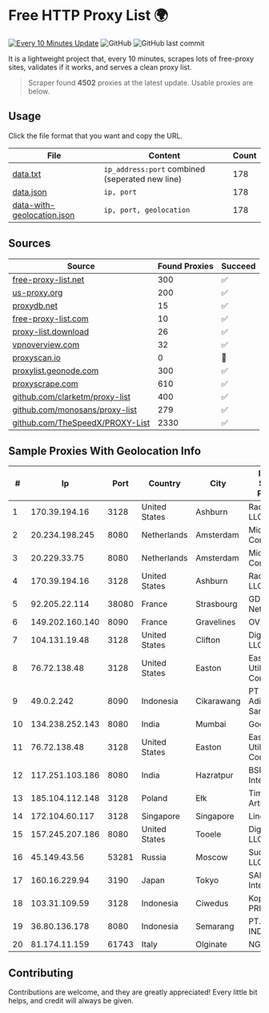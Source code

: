 
# Free HTTP Proxy List 🌍

[![Every 10 Minutes Update](https://github.com/mertguvencli/http-proxy-list/actions/workflows/main.yml/badge.svg?branch=main)](https://github.com/mertguvencli/http-proxy-list/actions/workflows/main.yml)
![GitHub](https://img.shields.io/github/license/mertguvencli/http-proxy-list)
![GitHub last commit](https://img.shields.io/github/last-commit/mertguvencli/http-proxy-list)

It is a lightweight project that, every 10 minutes, scrapes lots of free-proxy sites, validates if it works, and serves a clean proxy list.


> Scraper found **4502** proxies at the latest update. Usable proxies are below.

## Usage

Click the file format that you want and copy the URL.


|File|Content|Count|
|----|-------|-----|
|[data.txt](https://raw.githubusercontent.com/mertguvencli/http-proxy-list/main/proxy-list/data.txt)|`ip_address:port` combined (seperated new line)|178|
|[data.json](https://raw.githubusercontent.com/mertguvencli/http-proxy-list/main/proxy-list/data.json)|`ip, port`|178|
|[data-with-geolocation.json](https://raw.githubusercontent.com/mertguvencli/http-proxy-list/main/proxy-list/data-with-geolocation.json)|`ip, port, geolocation`|178|

## Sources

|Source|Found Proxies|Succeed|
|------|-------------|-------|
|[free-proxy-list.net](https://free-proxy-list.net)|300|✅|
|[us-proxy.org](https://www.us-proxy.org)|200|✅|
|[proxydb.net](http://proxydb.net)|15|✅|
|[free-proxy-list.com](https://free-proxy-list.com/?page=&port=&type%5B%5D=http&type%5B%5D=https&up_time=0&search=Search)|10|✅|
|[proxy-list.download](https://www.proxy-list.download/HTTP)|26|✅|
|[vpnoverview.com](https://vpnoverview.com/privacy/anonymous-browsing/free-proxy-servers)|32|✅|
|[proxyscan.io](https://www.proxyscan.io)|0|🚫|
|[proxylist.geonode.com](https://proxylist.geonode.com/api/proxy-list?limit=300&page=1&sort_by=lastChecked&sort_type=desc&protocols=http,https)|300|✅|
|[proxyscrape.com](https://api.proxyscrape.com/v2/?request=displayproxies&protocol=http&timeout=10000&country=all&ssl=all&anonymity=all)|610|✅|
|[github.com/clarketm/proxy-list](https://raw.githubusercontent.com/clarketm/proxy-list/master/proxy-list-raw.txt)|400|✅|
|[github.com/monosans/proxy-list](https://raw.githubusercontent.com/monosans/proxy-list/main/proxies/http.txt)|279|✅|
|[github.com/TheSpeedX/PROXY-List](https://raw.githubusercontent.com/TheSpeedX/PROXY-List/master/http.txt)|2330|✅|


## Sample Proxies With Geolocation Info

|#|Ip|Port|Country|City|Internet Service Provider|
|-|--|----|-------|----|-------------------------|
|1|170.39.194.16|3128|United States|Ashburn|Rackdog, LLC|
|2|20.234.198.245|8080|Netherlands|Amsterdam|Microsoft Corporation|
|3|20.229.33.75|8080|Netherlands|Amsterdam|Microsoft Corporation|
|4|170.39.194.16|3128|United States|Ashburn|Rackdog, LLC|
|5|92.205.22.114|38080|France|Strasbourg|GD MASS Network|
|6|149.202.160.140|8090|France|Gravelines|OVH SAS|
|7|104.131.19.48|3128|United States|Clifton|DigitalOcean, LLC|
|8|76.72.138.48|3128|United States|Easton|Easton Utilities Commission|
|9|49.0.2.242|8090|Indonesia|Cikarawang|PT Usaha Adi Sanggoro|
|10|134.238.252.143|8080|India|Mumbai|Google LLC|
|11|76.72.138.48|3128|United States|Easton|Easton Utilities Commission|
|12|117.251.103.186|8080|India|Hazratpur|BSNL Internet|
|13|185.104.112.148|3128|Poland|Ełk|Timeweb-Artnet|
|14|172.104.60.117|3128|Singapore|Singapore|Linode, LLC|
|15|157.245.207.186|8080|United States|Tooele|DigitalOcean, LLC|
|16|45.149.43.56|53281|Russia|Moscow|Sudak-Net LLC|
|17|160.16.229.94|3190|Japan|Tokyo|SAKURA Internet Inc.|
|18|103.31.109.59|3128|Indonesia|Ciwedus|Koperasi PRIMKOKAS|
|19|36.80.136.178|8080|Indonesia|Semarang|PT. TELKOM INDONESIA|
|20|81.174.11.159|61743|Italy|Olginate|NGI|



## Contributing

Contributions are welcome, and they are greatly appreciated! Every
little bit helps, and credit will always be given.

